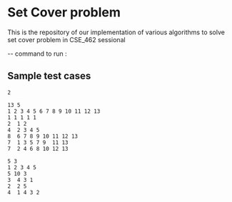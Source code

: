# Set Cover problem
This is the repository of our implementation of various algorithms to solve set cover problem in CSE_462 sessional

-- command to run :  

## Sample test cases

```
2

13 5
1 2 3 4 5 6 7 8 9 10 11 12 13
1 1 1 1 1 
2  1 2
4  2 3 4 5
8  6 7 8 9 10 11 12 13
7  1 3 5 7 9  11 13
7  2 4 6 8 10 12 13

5 3
1 2 3 4 5
5 10 3
3  4 3 1
2  2 5
4  1 4 3 2
```
